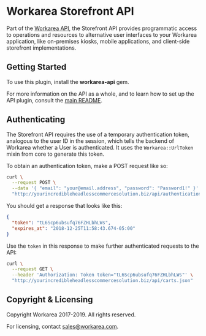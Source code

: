 # Workarea Storefront API

Part of the [Workarea API][], the Storefront API provides programmatic
access to operations and resources to alternative user interfaces to
your Workarea application, like on-premises kiosks, mobile applications,
and client-side storefront implementations.

## Getting Started

To use this plugin, install the **workarea-api** gem.

For more information on the API as a whole, and to learn how to set up
the API plugin, consult the [main README][Workarea API].

## Authenticating

The Storefront API requires the use of a temporary authentication token,
analogous to the user ID in the session, which tells the backend of
Workarea whether a User is authenticated. It uses the
`Workarea::UrlToken` mixin from core to generate this token.

To obtain an authentication token, make a POST request like so:

```bash
curl \
  --request POST \
  --data '{ "email": "your@email.address", "password": "Password1!" }' \
  "http://yourincredibleheadlesscommercesolution.biz/api/authentication_tokens.json"
```

You should get a response that looks like this:

```json
{
  "token": "tL6Scp6ubsufq76FZHLbhLWs",
  "expires_at": "2018-12-25T11:58:43.674-05:00"
}
```

Use the `token` in this response to make further authenticated requests
to the API:


```bash
curl \
  --request GET \
  --header 'Authorization: Token token="tL6Scp6ubsufq76FZHLbhLWs"' \
  "http://yourincredibleheadlesscommercesolution.biz/api/carts.json"
```

## Copyright & Licensing

Copyright Workarea 2017-2019. All rights reserved.

For licensing, contact [sales@workarea.com][].

[Workarea API]: https://homebase.weblinc.com/plugins/workarea-api-admin
[sales@workarea.com]: mailto:sales@workarea.com
